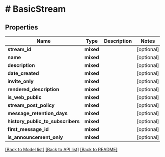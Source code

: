 # # BasicStream

## Properties

Name | Type | Description | Notes
------------ | ------------- | ------------- | -------------
**stream_id** | **mixed** |  | [optional]
**name** | **mixed** |  | [optional]
**description** | **mixed** |  | [optional]
**date_created** | **mixed** |  | [optional]
**invite_only** | **mixed** |  | [optional]
**rendered_description** | **mixed** |  | [optional]
**is_web_public** | **mixed** |  | [optional]
**stream_post_policy** | **mixed** |  | [optional]
**message_retention_days** | **mixed** |  | [optional]
**history_public_to_subscribers** | **mixed** |  | [optional]
**first_message_id** | **mixed** |  | [optional]
**is_announcement_only** | **mixed** |  | [optional]

[[Back to Model list]](../../README.md#models) [[Back to API list]](../../README.md#endpoints) [[Back to README]](../../README.md)
